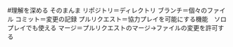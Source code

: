 #理解を深める
そのまんま
リポジトリ＝ディレクトリ
ブランチ＝個々のファイル
コミット＝変更の記録
プルリクエスト＝協力プレイを可能にする機能　ソロプレイでも使える
マージ＝プルリクエストのマージ→ファイルの変更を許可する
